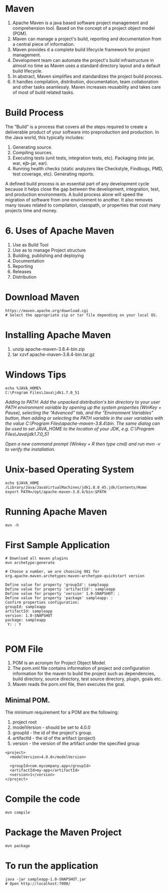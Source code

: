 # Maven
1. Apache Maven is a java based software project management and comprehension tool. Based on the concept of a project object model (POM). 
2. Maven can manage a project's build, reporting and documentation from a central piece of information. 
3. Maven provides d a complete build lifecycle framework for project management. 
4. Development team can automate the project's build infrastructure in almost no time as Maven uses a standard directory layout and a default build lifecycle.
5. In abstract, Maven simplifies and standardizes the project build process. 
6. It handles compilation, distribution, documentation, team collaboration and other tasks seamlessly. Maven increases reusability and takes care of most of build related tasks.

# Build Process
The ”Build” is a process that covers all the steps required to create a deliverable product of your software into preproduction and production. In the Java world, this typically includes: 
1. Generating source.
2. Compiling sources.
3. Executing tests (unit tests, integration tests, etc). Packaging (into jar, war, ejb-jar, ear).
4. Running health checks (static analyzers like Checkstyle, Findbugs, PMD, test coverage, etc). Generating reports.

A defined build process is an essential part of any development cycle because it helps close the gap between the development, integration, test, and production environments. A build process alone will speed the migration of software from one environment to another. It also removes many issues related to compilation, classpath, or properties that cost many projects time and money.

# 6.	Uses of Apache Maven
1. Use as Build Tool
2. Use as to manage Project structure
3. Building, publishing and deploying
4. Documentation
5. Reporting
6. Releases
7. Distribution

# Download Maven
```
https://maven.apache.org/download.cgi
# Select the appropriate zip or tar file depending on your local OS.
```

# Installing Apache Maven
1. unzip apache-maven-3.8.4-bin.zip
2. tar xzvf apache-maven-3.8.4-bin.tar.gz

# Windows Tips
```
echo %JAVA_HOME% 
C:\Program Files\Java\jdk1.7.0_51
```
_Adding to PATH: Add the unpacked distribution's bin directory to your user PATH environment variable by opening up the system properties (WinKey + Pause), selecting the “Advanced” tab, and the “Environment Variables” button, then adding or selecting the PATH variable in the user variables with the value C:\Program Files\apache-maven-3.8.4\bin. The same dialog can be used to set JAVA_HOME to the location of your JDK, e.g. C:\Program Files\Java\jdk1.7.0_51_

_Open a new command prompt (Winkey + R then type cmd) and run mvn -v to verify the installation._


# Unix-based Operating System
```
echo $JAVA_HOME
/Library/Java/JavaVirtualMachines/jdk1.8.0_45.jdk/Contents/Home
export PATH=/opt/apache-maven-3.8.4/bin:$PATH
```

# Running Apache Maven
```
mvn -h
```

# First Sample Application
```
# Download all maven plugins
mvn archetype:generate

# Choose a number, we are choosing 981 for org.apache.maven.archetypes:maven-archetype-quickstart version

Define value for property 'groupId': sampleapp
Define value for property 'artifactId': sampleapp
Define value for property 'version' 1.0-SNAPSHOT: : 
Define value for property 'package' sampleapp: : 
Confirm properties configuration:
groupId: sampleapp
artifactId: sampleapp
version: 1.0-SNAPSHOT
package: sampleapp
 Y: : Y
 
```

# POM File
1. POM is an acronym for Project Object Model. 
2. The pom.xml file contains information of project and configuration information for the maven to build the project such as dependencies, build directory, source directory, test source directory, plugin, goals etc.
3. Maven reads the porn.xml file, then executes the goal.

## Minimal POM.
The minimum requirement for a POM are the following:

1. project root
2. modelVersion - should be set to 4.0.0
3. groupId - the id of the project's group.
4. artifactId - the id of the artifact (project)
5. version - the version of the artifact under the specified group


```
<project>
  <modelVersion>4.0.0</modelVersion>
 
  <groupId>com.mycompany.app</groupId>
  <artifactId>my-app</artifactId>
  <version>1</version>
</project>
```

# Compile the code
```
mvn compile
```

# Package the Maven Project 
```
mvn package
```

# To run the application 
```
java -jar sampleapp-1.0-SNAPSHOT.jar
# Open http://localhost:7000/

```



